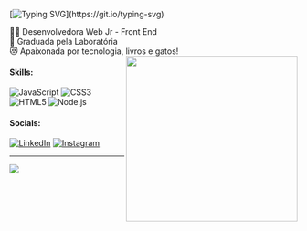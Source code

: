 [![Typing SVG](https://readme-typing-svg.herokuapp.com?font=Fira+Code&pause=1000&width=435&lines=Ol%C3%A1%2C+eu+sou+a+Edi!)](https://git.io/typing-svg)
 
 <div>
    👩‍💻 Desenvolvedora Web Jr - Front End <br>
    🫶 Graduada pela Laboratória <br>
    😻 Apaixonada por tecnologia, livros e gatos!
    <img align="right" height="290px" width= "300px" src= "https://user-images.githubusercontent.com/109115688/226770307-0d628a57-93de-4d51-bd72-81ee67f9efc3.png"/> 
  </div>


#### Skills:
![JavaScript](https://img.shields.io/badge/javascript-%23323330.svg?style=flat&logo=javascript&logoColor=%23F7DF1E) ![CSS3](https://img.shields.io/badge/css3-%231572B6.svg?style=flat&logo=css3&logoColor=white) ![HTML5](https://img.shields.io/badge/html5-%23E34F26.svg?style=flat&logo=html5&logoColor=white) ![Node.js](https://img.shields.io/badge/Node.js-%23339933.svg?style=flat&logo=node.js&logoColor=white)


#### Socials:
[![LinkedIn](https://img.shields.io/badge/LinkedIn-%230077B5.svg?logo=linkedin&logoColor=white)](https://linkedin.com/in/https://www.linkedin.com/in/edimara-arcanjo-79a097243/) 
[![Instagram](https://img.shields.io/badge/Instagram-%23E4405F.svg?logo=Instagram&logoColor=white)](https://instagram.com/https://www.instagram.com/ah_edii/) 


---
[![](https://visitcount.itsvg.in/api?id=EdimaraArcanjo&icon=0&color=0)](https://visitcount.itsvg.in)

<!-- Proudly created with GPRM ( https://gprm.itsvg.in ) -->










